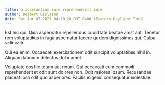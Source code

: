 ```yaml
---
title: a accusantium iure reprehenderit iure
author: Delbert Gislason
date: Sat Aug 07 2021 04:10:20 GMT-0400 (Eastern Daylight Time)
---
```

Est hic qui. Quia aspernatur repellendus cupiditate beatae amet aut. Tenetur rem voluptatibus in fuga aspernatur facere quidem dignissimos qui. Culpa velit velit.

 Qui ea enim. Occaecati exercitationem odit suscipit voluptatibus nihil in. Aliquam laborum delectus dolor amet.

 Voluptate eos hic totam aut rerum. Qui occaecati cum commodi reprehenderit et odit sunt dolores non. Odit maiores ipsum. Recusandae placeat ipsa odit quo asperiores. Facilis eligendi consequatur molestiae.